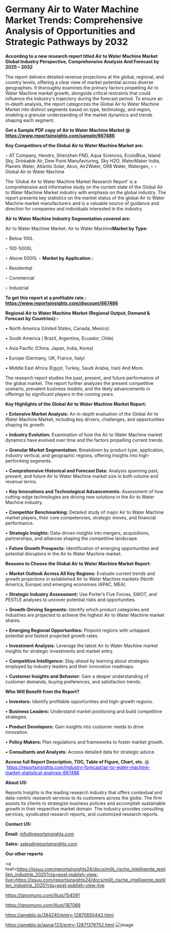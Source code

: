 # Germany Air to Water Machine Market Trends: Comprehensive Analysis of Opportunities and Strategic Pathways by 2032

<strong>According to a new research report titled Air to Water Machine Market Global Industry Perspective, Comprehensive Analysis And Forecast by 2025 – 2032</strong>

The report delivers detailed revenue projections at the global, regional, and country levels, offering a clear view of market potential across diverse geographies. It thoroughly examines the primary factors propelling Air to Water Machine market growth, alongside critical restraints that could influence the industry's trajectory during the forecast period. To ensure an in-depth analysis, the report categorizes the Global Air to Water Machine Market into distinct segments based on type, technology, and region, enabling a granular understanding of the market dynamics and trends shaping each segment.

<strong>Get a Sample PDF copy of Air to Water Machine Market </strong><strong>@<a href=https://www.reportsinsights.com/sample/667486 style=color:#0000ff;> https://www.reportsinsights.com/sample/667486</a></strong></font>

<strong>Key Competitors of the Global Air to Water Machine Market are:</strong>

‣ AT Company, Hendrx, Shenzhen FND, Aqua Sciences, EcoloBlue, Island Sky, Drinkable Air, Dew Point Manufacturing, Sky H2O, WaterMaker India, Planets Water, Atlantis Solar, Akvo, Air2Water, GR8 Water, Watergen,
‣ 
‣ Global Air to Water Machine

The ‘Global Air to Water Machine Market Research Report’ is a comprehensive and informative study on the current state of the Global Air to Water Machine Market industry with emphasis on the global industry. The report presents key statistics on the market status of the global Air to Water Machine market manufacturers and is a valuable source of guidance and direction for companies and individuals interested in the industry.

<strong>Air to Water Machine Industry Segmentation covered are:</strong>

Air to Water Machine Market: 
Air to Water Machine<strong>Market by Type:</strong>

‣ Below 100L

‣ 100-5000L

‣ Above 5000L
‣ 
<strong>Market by Application :</strong>

‣ Residential

‣ Commercial

‣ Industrial

<strong>To get this report at a profitable rate.: <a href=https://www.reportsinsights.com/discount/667486 style=color:#0000ff;>https://www.reportsinsights.com/discount/667486</a></strong></font>

<strong>Regional Air to Water Machine Market (Regional Output, Demand &amp; Forecast by Countries):-</strong>

• North America (United States, Canada, Mexico)

• South America ( Brazil, Argentina, Ecuador, Chile)

• Asia Pacific (China, Japan, India, Korea)

• Europe (Germany, UK, France, Italy)

• Middle East Africa (Egypt, Turkey, Saudi Arabia, Iran) And More.

The research report studies the past, present, and future performance of the global market. The report further analyzes the present competitive scenario, prevalent business models, and the likely advancements in offerings by significant players in the coming years.

<strong>Key Highlights of the Global Air to Water Machine Market Report:</strong>

• <strong>Extensive Market Analysis:</strong> An in-depth evaluation of the Global Air to Water Machine Market, including key drivers, challenges, and opportunities shaping its growth.

• <strong>Industry Evolution:</strong> Examination of how the Air to Water Machine market dynamics have evolved over time and the factors propelling current trends.

• <strong>Granular Market Segmentation:</strong> Breakdown by product type, application, industry vertical, and geographic regions, offering insights into high-performing segments.

• <strong>Comprehensive Historical and Forecast Data:</strong> Analysis spanning past, present, and future Air to Water Machine market size in both volume and revenue terms.

• <strong>Key Innovations and Technological Advancements:</strong> Assessment of how cutting-edge technologies are driving new solutions in the Air to Water Machine industry.

• <strong>Competitor Benchmarking:</strong> Detailed study of major Air to Water Machine market players, their core competencies, strategic moves, and financial performance.

• <strong>Strategic Insights:</strong> Data-driven insights into mergers, acquisitions, partnerships, and alliances shaping the competitive landscape.

• <strong>Future Growth Prospects:</strong> Identification of emerging opportunities and potential disruptors in the Air to Water Machine market.

<strong>Reasons to Choose the Global Air to Water Machine Market Report:</strong>

• <strong>Market Outlook Across All Key Regions:</strong> Evaluate current trends and growth projections in established Air to Water Machine markets (North America, Europe) and emerging economies (APAC, MEA).

• <strong>Strategic Industry Assessment:</strong> Use Porter’s Five Forces, SWOT, and PESTLE analyses to uncover potential risks and opportunities.

• <strong>Growth-Driving Segments:</strong> Identify which product categories and industries are projected to achieve the highest Air to Water Machine market shares.

• <strong>Emerging Regional Opportunities:</strong> Pinpoint regions with untapped potential and fastest projected growth rates.

• <strong>Investment Analysis:</strong> Leverage the latest Air to Water Machine market insights for strategic investments and market entry.

• <strong>Competitive Intelligence:</strong> Stay ahead by learning about strategies employed by industry leaders and their innovation roadmaps.

• <strong>Customer Insights and Behavior:</strong> Gain a deeper understanding of customer demands, buying preferences, and satisfaction trends.

<strong>Who Will Benefit from the Report?</strong>

• <strong>Investors:</strong> Identify profitable opportunities and high-growth regions.

• <strong>Business Leaders:</strong> Understand market positioning and build competitive strategies.

• <strong>Product Developers:</strong> Gain insights into customer needs to drive innovation.

• <strong>Policy Makers:</strong> Plan regulations and frameworks to foster market growth.

• <strong>Consultants and Analysts:</strong> Access detailed data for strategic advice.
</ul>
<strong>Access full Report Description, TOC, Table of Figure, Chart, etc. </strong>@  <a href=https://reportsinsights.com/industry-forecast/air-to-water-machine-market-statistical-analysis-667486 style=color:#0000ff;>https://reportsinsights.com/industry-forecast/air-to-water-machine-market-statistical-analysis-667486</a></font>

<strong><strong>About US</strong>:</strong>

Reports Insights is the leading research industry that offers contextual and data-centric research services to its customers across the globe. The firm assists its clients to strategize business policies and accomplish sustainable growth in their respective market domain. The industry provides consulting services, syndicated research reports, and customized research reports.

<strong>Contact US:</strong>

<p class=""""><b>Email:</b> <a href=mailto:info@reportsinsights.com>info@reportsinsights.com</a></p>
<p class=""""><b>Sales:</b> <a href=mailto:sales@reportsinsights.com>sales@reportsinsights.com</a></p>

<strong>Our other reports</strong>

<a href=https://issuu.com/reportsinsights24/docs/milit_rische_intelligente_textilien_industrie_2025?cta=post-publish-view-live>https://issuu.com/reportsinsights24/docs/milit_rische_intelligente_textilien_industrie_2025?cta=post-publish-view-live</a>

<a href=https://tanomuno.com/illust/154591>https://tanomuno.com/illust/154591</a>

<a href=https://tanomuno.com/illust/187066>https://tanomuno.com/illust/187066</a>

<a href=https://ameblo.jp/384240/entry-12870650442.html>https://ameblo.jp/384240/entry-12870650442.html</a>

<a href=https://ameblo.jp/aanar123/entry-12871376752.html>https://ameblo.jp/aanar123/entry-12871376752.html</a>
![image](https://github.com/user-attachments/assets/f6ac4656-042b-4fd9-bc25-ec931ba10167)
